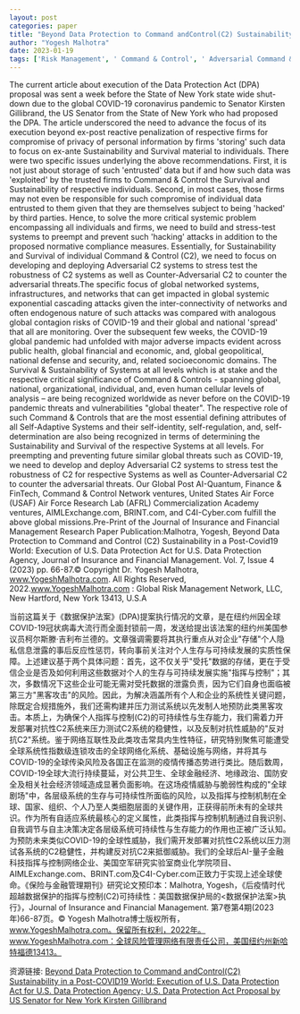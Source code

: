 ```yaml
---
layout: post
categories: paper
title: "Beyond Data Protection to Command andControl(C2) Sustainability in a Post-COVID19 World: Execution of U.S. Data Protection Act for U.S. Data Protection Agency; U.S. Data Protection Act Proposal by US Senator for New York Kirsten Gillibrand"
author: "Yogesh Malhotra"
date: 2023-01-19
tags: ['Risk Management', ' Command & Control', ' Adversarial Command & Control', ' Counter-Adversarial Command & Control', ' Survival & Sustainability', ' Systems', ' Cyber Security', ' Network Security', ' Pandemic', ' COVID-19', ' Coronavirus', ' Contagion', ' Cascading Attacks', ' Data Protection', ' Data Protection Act']
---
```


The current article about execution of the Data Protection Act (DPA) proposal was sent a week before the State of New York state wide shut-down due to the global COVID-19 coronavirus pandemic to Senator Kirsten Gillibrand, the US Senator from the State of New York who had proposed the DPA. The article underscored the need to advance the focus of its execution beyond ex-post reactive penalization of respective firms for compromise of privacy of personal information by firms 'storing' such data to focus on ex-ante Sustainability and Survival material to individuals. There were two specific issues underlying the above recommendations. First, it is not just about storage of such 'entrusted' data but if and how such data was 'exploited' by the trusted firms to Command & Control the Survival and Sustainability of respective individuals. Second, in most cases, those firms may not even be responsible for such compromise of individual data entrusted to them given that they are themselves subject to being 'hacked' by third parties. Hence, to solve the more critical systemic problem encompassing all individuals and firms, we need to build and stress-test systems to preempt and prevent such 'hacking' attacks in addition to the proposed normative compliance measures. Essentially, for Sustainability and Survival of individual Command & Control (C2), we need to focus on developing and deploying Adversarial C2 systems to stress test the robustness of C2 systems as well as Counter-Adversarial C2 to counter the adversarial threats.The specific focus of global networked systems, infrastructures, and networks that can get impacted in global systemic exponential cascading attacks given the inter-connectivity of networks and often endogenous nature of such attacks was compared with analogous global contagion risks of COVID-19 and their global and national 'spread' that all are monitoring. Over the subsequent few weeks, the COVID-19 global pandemic had unfolded with major adverse impacts evident across public health, global financial and economic, and, global geopolitical, national defense and security, and, related socioeconomic domains. The Survival & Sustainability of Systems at all levels which is at stake and the respective critical significance of Command & Controls - spanning global, national, organizational, individual, and, even human cellular levels of analysis – are being recognized worldwide as never before on the COVID-19 pandemic threats and vulnerabilities "global theater". The respective role of such Command & Controls that are the most essential defining attributes of all Self-Adaptive Systems and their self-identity, self-regulation, and, self-determination are also being recognized in terms of determining the Sustainability and Survival of the respective Systems at all levels. For preempting and preventing future similar global threats such as COVID-19, we need to develop and deploy Adversarial C2 systems to stress test the robustness of C2 for respective Systems as well as Counter-Adversarial C2 to counter the adversarial threats. Our Global Post AI-Quantum, Finance & FinTech, Command & Control Network ventures, United States Air Force (USAF) Air Force Research Lab (AFRL) Commercialization Academy ventures, AIMLExchange.com, BRINT.com, and C4I-Cyber.com fulfill the above global missions.Pre-Print of the Journal of Insurance and Financial Management Research Paper Publication:Malhotra, Yogesh, Beyond Data Protection to Command and Control (C2) Sustainability in a Post-Covid19 World: Execution of U.S. Data Protection Act for U.S. Data Protection Agency, Journal of Insurance and Financial Management. Vol. 7, Issue 4 (2023) pp. 66-87.© Copyright Dr. Yogesh Malhotra, www.YogeshMalhotra.com. All Rights Reserved, 2022.www.YogeshMalhotra.com : Global Risk Management Network, LLC, New Hartford, New York 13413, U.S.A

当前这篇关于《数据保护法案》(DPA)提案执行情况的文章，是在纽约州因全球COVID-19冠状病毒大流行而全面封锁前一周，发送给提出该法案的纽约州美国参议员柯尔斯滕·吉利布兰德的。文章强调需要将其执行重点从对企业"存储"个人隐私信息泄露的事后反应性惩罚，转向事前关注对个人生存与可持续发展的实质性保障。上述建议基于两个具体问题：首先，这不仅关乎"受托"数据的存储，更在于受信企业是否及如何利用这些数据对个人的生存与可持续发展实施"指挥与控制"；其次，多数情况下这些企业可能无需对受托数据的泄露负责，因为它们自身也面临被第三方"黑客攻击"的风险。因此，为解决涵盖所有个人和企业的系统性关键问题，除既定合规措施外，我们还需构建并压力测试系统以先发制人地预防此类黑客攻击。本质上，为确保个人指挥与控制(C2)的可持续性与生存能力，我们需着力开发部署对抗性C2系统来压力测试C2系统的稳健性，以及反制对抗性威胁的"反对抗C2"系统。鉴于网络互联性及此类攻击常具内生性特征，研究特别聚焦可能遭受全球系统性指数级连锁攻击的全球网络化系统、基础设施与网络，并将其与COVID-19的全球传染风险及各国正在监测的疫情传播态势进行类比。随后数周，COVID-19全球大流行持续蔓延，对公共卫生、全球金融经济、地缘政治、国防安全及相关社会经济领域造成显著负面影响。在这场疫情威胁与脆弱性构成的"全球剧场"中，各层级系统的生存与可持续性所面临的风险，以及指挥与控制机制在全球、国家、组织、个人乃至人类细胞层面的关键作用，正获得前所未有的全球共识。作为所有自适应系统最核心的定义属性，此类指挥与控制机制通过自我识别、自我调节与自主决策决定各层级系统可持续性与生存能力的作用也正被广泛认知。为预防未来类似COVID-19的全球性威胁，我们需开发部署对抗性C2系统以压力测试各系统的C2稳健性，并构建反对抗C2来抵御威胁。我们的全球后AI-量子金融科技指挥与控制网络企业、美国空军研究实验室商业化学院项目、AIMLExchange.com、BRINT.com及C4I-Cyber.com正致力于实现上述全球使命。《保险与金融管理期刊》研究论文预印本：Malhotra, Yogesh，《后疫情时代超越数据保护的指挥与控制(C2)可持续性：美国数据保护局的<数据保护法案>执行》，Journal of Insurance and Financial Management. 第7卷第4期(2023年)66-87页。© Yogesh Malhotra博士版权所有，www.YogeshMalhotra.com。保留所有权利，2022年。www.YogeshMalhotra.com：全球风险管理网络有限责任公司，美国纽约州新哈特福德13413。

资源链接: [Beyond Data Protection to Command andControl(C2) Sustainability in a Post-COVID19 World: Execution of U.S. Data Protection Act for U.S. Data Protection Agency; U.S. Data Protection Act Proposal by US Senator for New York Kirsten Gillibrand](https://papers.ssrn.com/sol3/papers.cfm?abstract_id=4326658)
